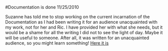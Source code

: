 #Documentation is done
11/25/2010

Suzanne has told me to stop working on the current incarnation of the Documentation as I had been writing it for an audience unacquainted with my work, not for her and Ric. I have provided her with what she needs, but it would be a shame for all the writing I did not to see the light of day. Maybe it will be useful to someone. After all, it was written for an unacquainted audience, so you might learn something! [Here it is]({{wr}}luke/Dropbox/CfA/documentation/Main_Format.pdf)

